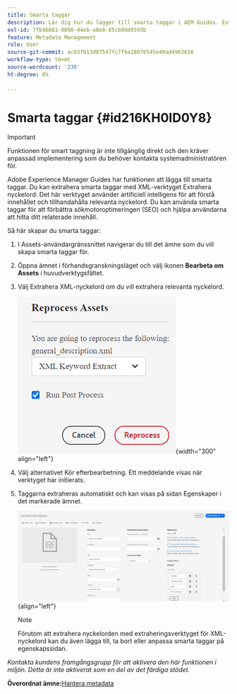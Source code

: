 ```yaml
---
title: Smarta taggar
description: Lär dig hur du lägger till smarta taggar i AEM Guides. Extrahera relevanta nyckelord med XML-extraheringsverktyget.
exl-id: 7fb4b881-0898-44eb-a0e8-85cb99d9593b
feature: Metadata Management
role: User
source-git-commit: ac83f613d87547fc7f6a18070545e40ad4963616
workflow-type: tm+mt
source-wordcount: '238'
ht-degree: 0%

---
```


# Smarta taggar {#id216KH0ID0Y8}

>[!IMPORTANT]
>
> Funktionen för smart taggning är inte tillgänglig direkt och den kräver anpassad implementering som du behöver kontakta systemadministratören för.

Adobe Experience Manager Guides har funktionen att lägga till smarta taggar. Du kan extrahera smarta taggar med XML-verktyget Extrahera nyckelord. Det här verktyget använder artificiell intelligens för att förstå innehållet och tillhandahålla relevanta nyckelord. Du kan använda smarta taggar för att förbättra sökmotoroptimeringen \(SEO\) och hjälpa användarna att hitta ditt relaterade innehåll.

Så här skapar du smarta taggar:

1. I Assets-användargränssnittet navigerar du till det ämne som du vill skapa smarta taggar för.
1. Öppna ämnet i förhandsgranskningsläget och välj ikonen **Bearbeta om Assets** i huvudverktygsfältet.
1. Välj Extrahera XML-nyckelord om du vill extrahera relevanta nyckelord.

   ![](images/smart-tag-reprocess-asset.png){width="300" align="left"}

1. Välj alternativet Kör efterbearbetning. Ett meddelande visas när verktyget har initierats.
1. Taggarna extraheras automatiskt och kan visas på sidan Egenskaper i det markerade ämnet.

   ![](images/properties-smart-tags.png){align="left"}

   >[!NOTE]
   >
   > Förutom att extrahera nyckelorden med extraheringsverktyget för XML-nyckelord kan du även lägga till, ta bort eller anpassa smarta taggar på egenskapssidan.


*Kontakta kundens framgångsgrupp för att aktivera den här funktionen i miljön. Detta är inte aktiverat som en del av det färdiga stödet.*

**Överordnat ämne:**&#x200B;[&#x200B; Hantera metadata](manage-metadata.md)
